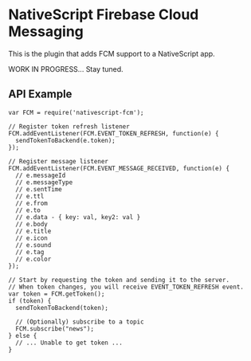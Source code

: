 NativeScript Firebase Cloud Messaging
=====================================

This is the plugin that adds FCM support to a NativeScript app.



WORK IN PROGRESS... Stay tuned.



API Example
-----------

    var FCM = require('nativescript-fcm');

    // Register token refresh listener
    FCM.addEventListener(FCM.EVENT_TOKEN_REFRESH, function(e) {
      sendTokenToBackend(e.token);
    });

    // Register message listener
    FCM.addEventListener(FCM.EVENT_MESSAGE_RECEIVED, function(e) {
      // e.messageId
      // e.messageType
      // e.sentTime
      // e.ttl
      // e.from
      // e.to
      // e.data - { key: val, key2: val }
      // e.body
      // e.title
      // e.icon
      // e.sound
      // e.tag
      // e.color
    });

    // Start by requesting the token and sending it to the server.
    // When token changes, you will receive EVENT_TOKEN_REFRESH event.
    var token = FCM.getToken();
    if (token) {
      sendTokenToBackend(token);

      // (Optionally) subscribe to a topic
      FCM.subscribe("news");
    } else {
      // ... Unable to get token ...
    }
